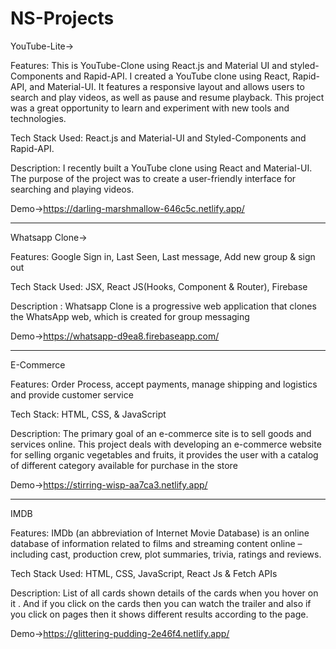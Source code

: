 # NS-Projects
YouTube-Lite->


Features:
This is YouTube-Clone using React.js and Material UI and styled-Components and Rapid-API.
I created a YouTube clone using React, Rapid-API, and Material-UI. It features a responsive layout and allows users to search and play videos, as well as pause and resume playback. This project was a great opportunity to learn and experiment with new tools and technologies.

Tech Stack Used: 
React.js and Material-UI and Styled-Components and Rapid-API.

Description: 
I recently built a YouTube clone using React and Material-UI. The purpose of the project was to create a user-friendly interface for searching and playing videos.


Demo->https://darling-marshmallow-646c5c.netlify.app/

_____________________________________________________________________________________________

Whatsapp Clone->


Features:  Google Sign in, Last Seen, Last message, Add new group & sign out

Tech Stack Used: JSX, React JS(Hooks, Component & Router), Firebase

Description : Whatsapp Clone is a progressive web application that clones the WhatsApp web, which is created for group messaging


Demo->https://whatsapp-d9ea8.firebaseapp.com/

_____________________________________________________________________________________________________

E-Commerce


Features: Order Process, accept payments, manage shipping and logistics and provide customer service

Tech Stack: HTML, CSS, & JavaScript

Description: The primary goal of an e-commerce site is to sell goods and services online. This project deals with developing an e-commerce website for selling organic vegetables and fruits, it provides the user with a catalog of different category available for purchase in the store


Demo->https://stirring-wisp-aa7ca3.netlify.app/

_________________________________________________________________________________________________________________

IMDB

Features: IMDb (an abbreviation of Internet Movie Database) is an online database of information related to films and streaming content online – including cast, production crew, plot summaries, trivia, ratings  and reviews.

Tech Stack Used: HTML, CSS, JavaScript, React Js & Fetch APIs

Description: List of all cards shown details of the cards when you hover on it . And if you click on the cards then you can watch the trailer and also if you click on pages then it shows different results according to the page.


Demo->https://glittering-pudding-2e46f4.netlify.app/
